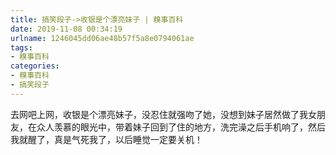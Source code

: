 ```yaml
---
title: 搞笑段子->收银是个漂亮妹子 | 糗事百科
date: 2019-11-08 00:34:19
urlname: 1246045dd06ae48b57f5a8e0794061ae
tags: 
- 糗事百科
categories:
- 糗事百科
- 搞笑段子
---
```

去网吧上网，收银是个漂亮妹子，没忍住就强吻了她，没想到妹子居然做了我女朋友，在众人羡慕的眼光中，带着妹子回到了住的地方，洗完澡之后手机响了，然后我就醒了，真是气死我了，以后睡觉一定要关机！


